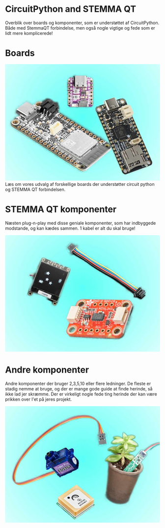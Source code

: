 # CircuitPython and STEMMA QT
Overblik over boards og komponenter, som er understøttet af CircuitPython. Både med StemmaQT forbindelse, men også nogle vigtige og fede som er lidt mere komplicerede!
# Boards

![Boards](boards.jpg)
Læs om vores udvalg af forskellige boards der understøtter circuit python og STEMMA QT forbindelsen.

# STEMMA QT komponenter
Næsten plug-n-play med disse geniale komponenter, som har indbyggede modstande, og kan kædes sammen. 1 kabel er alt du skal bruge!

![StemmaQt](stemmaqt.jpg)

# Andre komponenter
Andre komponenter der bruger 2,3,5,10 eller flere ledninger. De fleste er stadig nemme at bruge, og der er mange gode guide at finde herinde, så ikke lad jer skræmme. Der er virkeligt nogle fede ting herinde der kan være prikken over I'et på jeres projekt.

![StemmaQt](other.jpg)

